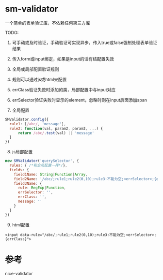 # sm-validator
一个简单的表单验证库，不依赖任何第三方库

TODO:

1. 可手动或及时验证，手动验证可实现异步，传入true或false强制处理表单验证结果

2. 传入form或input绑定，如果是input的话有结配置失效

3. 全局或局部配置验证规则

4. 规则可以通过js或html来配置

5. errClass验证失败时添加的类，局部配置中与input对应

6. errSelector验证失败时显示的element，忽略时则在input后面添加span

7. 全局配置
``` javascript
SMValidator.config({
  rule1: [/abc/, 'message'],
  rule2: function(val, param2, param3, ...) {
      return /abc/.test(val) || 'message'
  }
})
```

8. js局部配置
``` javascript
new SMValidator('querySelector', {
  rules: { /*和全局配置一样*/},
  fields: {
    field1Name: String|Function|Array,
    field2Name: '/abc/;rule1;rule2(0,10);rule3:不能为空;<errSelector>;{errClass}', //String格式的规则
    field3Name: {
      rule: RegExp|Function,
      errSelector: '',
      errClass: '',
      message: ''
    }
  }
})
```

9. html配置
```
<input data-rule="/abc/;rule1;rule2(0,10);rule3:不能为空;<errSelector>;{errClass}">
```

# 参考
nice-validator
